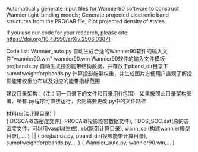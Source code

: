 Automatically generate input files for Wannier90 software to construct Wannier tight-binding models; Generate projected electronic band structures from the PROCAR file; Plot projected density of states.

If you use our code for your research, please cite: https://doi.org/10.48550/arXiv.2506.03871

Code list:
Wannier_auto.py  自动生成合适的Wannier90软件的输入文件"wannier90.win"
wannier90.win  Wannier90软件的输入文件模板
projbands.py  自动生成投影能带结构数据，并存放于pband_dir目录下
sumofweightforpbands.py  计算投影能带权重，并生成图片方便用户直观了解投影能带权重分布以及对应的能带指标范围


建议目录架构：（注：同一目录下的文件和目录用{}包围）
如果按照此目录架构部署，所有.py程序可直接运行，否则需要更改.py中的文件路径

材料(自洽计算目录)
       |                          
{ DOSCAR(态密度文件), PROCAR(投影能带数据文件), TDOS_SOC.dat(总的态密度文件，可以用vaspkit生成),       eb(能带计算目录),                      wann_cal(构建wannier模型目录), ... }
                                                                                                     |                                            |
                                                  { projbands.py, pband_dir(投影能带计算目录), sumofweightforpbands.py,... }       { Wannier_auto.py, wannier90.win,... }

